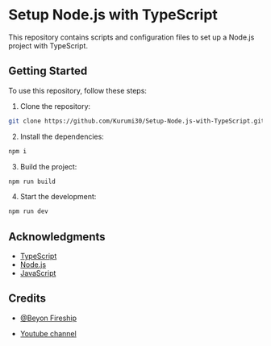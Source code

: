 # Setup Node.js with TypeScript

This repository contains scripts and configuration files to set up a Node.js project with TypeScript.

## Getting Started

To use this repository, follow these steps:

1. Clone the repository:
 ```bash
 git clone https://github.com/Kurumi30/Setup-Node.js-with-TypeScript.git
 ```
2. Install the dependencies:
 ```bash
 npm i
 ```
3. Build the project:
 ```bash
npm run build
```
4. Start the development:
 ```bash
 npm run dev
 ```

## Acknowledgments

- [TypeScript](https://www.typescriptlang.org/)
- [Node.js](https://nodejs.org/en/)
- [JavaScript](https://developer.mozilla.org/pt-BR/docs/Web/JavaScript)

## Credits

- [@Beyon Fireship](https://github.com/fireship-io)

- [Youtube channel](https://www.youtube.com/@beyondfireship)
